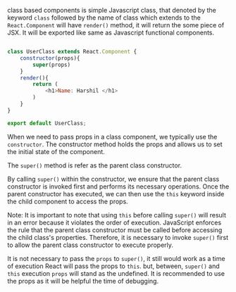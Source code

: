 class based components is simple Javascript class, that denoted by the keyword `class` followed by the name of class which extends to the `React.Component` will have `render()` method, it will return the some piece of JSX. It will be exported like same as Javascript functional components.

```Javascript

class UserClass extends React.Component {
    constructor(props){
        super(props)
    }
    render(){
        return (
            <h1>Name: Harshil </h1>
        )
    }
}

export default UserClass;

```

When we need to pass props in a class component, we typically use the `constructor`. The constructor method holds the props and allows us to set the initial state of the component.

The `super()` method is refer as the parent class constructor.

By calling `super()` within the constructor, we ensure that the parent class constructor is invoked first and performs its necessary operations. Once the parent constructor has executed, we can then use the `this` keyword inside the child component to access the props.

Note: It is important to note that using `this` before calling `super()` will result in an error because it violates the order of execution. JavaScript enforces the rule that the parent class constructor must be called before accessing the child class's properties. Therefore, it is necessary to invoke `super()` first to allow the parent class constructor to execute properly.

It is not necessary to pass the `props` to `super()`, it still would work as a time of execution React will pass the props to `this`. but, between, `super()` and `this` execution `props` will stand as the undefined. It is recommended to use the props as it will be helpful the time of debugging.

